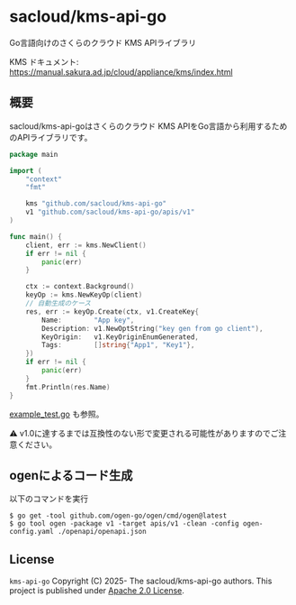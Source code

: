 # sacloud/kms-api-go

Go言語向けのさくらのクラウド KMS APIライブラリ

KMS ドキュメント: https://manual.sakura.ad.jp/cloud/appliance/kms/index.html

## 概要

sacloud/kms-api-goはさくらのクラウド KMS APIをGo言語から利用するためのAPIライブラリです。

```go
package main

import (
    "context"
    "fmt"

    kms "github.com/sacloud/kms-api-go"
    v1 "github.com/sacloud/kms-api-go/apis/v1"
)

func main() {
	client, err := kms.NewClient()
	if err != nil {
		panic(err)
	}

	ctx := context.Background()
	keyOp := kms.NewKeyOp(client)
	// 自動生成のケース
	res, err := keyOp.Create(ctx, v1.CreateKey{
		Name:        "App key",
		Description: v1.NewOptString("key gen from go client"),
		KeyOrigin:   v1.KeyOriginEnumGenerated,
		Tags:        []string{"App1", "Key1"},
	})
	if err != nil {
		panic(err)
	}
	fmt.Println(res.Name)
}
```

[example_test.go](./example_test.go) も参照。

:warning:  v1.0に達するまでは互換性のない形で変更される可能性がありますのでご注意ください。

## ogenによるコード生成

以下のコマンドを実行

```
$ go get -tool github.com/ogen-go/ogen/cmd/ogen@latest
$ go tool ogen -package v1 -target apis/v1 -clean -config ogen-config.yaml ./openapi/openapi.json
```

## License

`kms-api-go` Copyright (C) 2025- The sacloud/kms-api-go authors.
This project is published under [Apache 2.0 License](LICENSE).